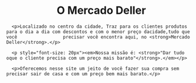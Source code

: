 <!DOCTYPE html>
<html lang-"pt-br">

   <head>
      <meta charset="UTF-8">
      <title>O Mercado Deller</title>
      <style>
          p{
            text-align: center
         }
      </style>
   </head>
 
   <body>
      <h1 style="text-align: center">O Mercado Deller</h1>
  
      <p>Localizado no centro da cidade, Traz para os clientes produtos para o dia a dia com descontos e com o menor preço dacidade,tudo que você                 precisar você encontra aqui, no <strong>Mercado Deller</strong>.</p>
  
      <p style="font-size: 20px"><em>Nossa missão é: <strong>"Dar tudo oque o cliente precisa com um preço mais barato"</strong>.</em></p>
  
      <p>Oferecemos nesse site um jeito de você fazer sua compra sem precisar sair de casa e com um preço bem mais barato.</p>
   </body>
   
</html>

